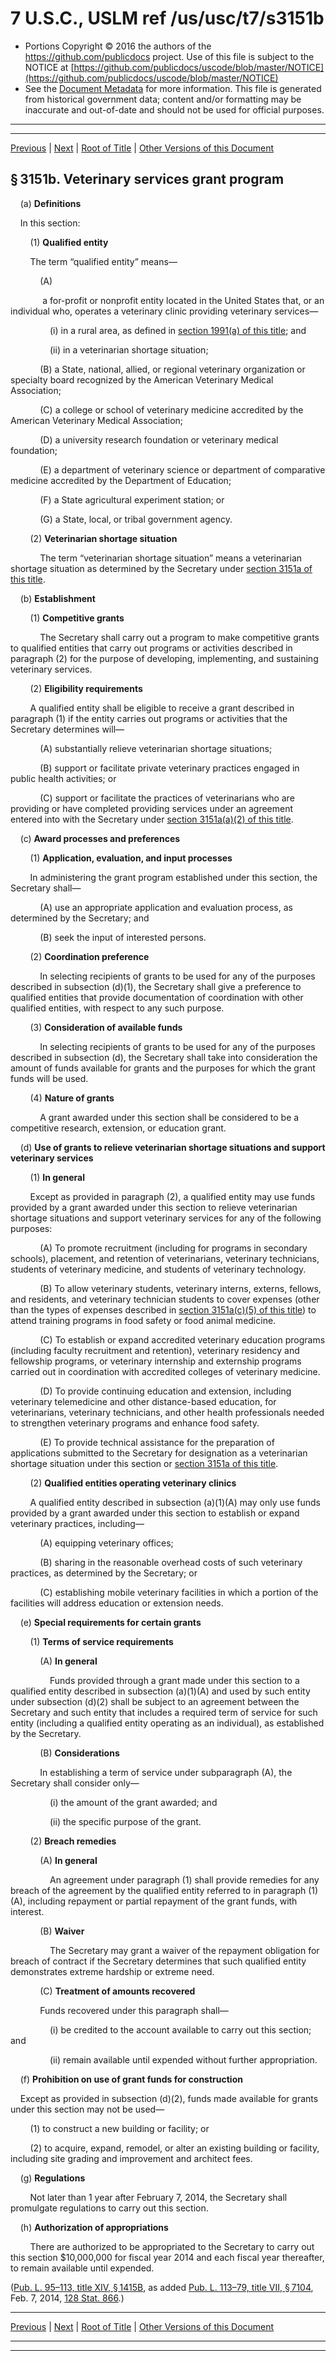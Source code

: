 ---
---

# 7 U.S.C., USLM ref /us/usc/t7/s3151b

* Portions Copyright © 2016 the authors of the https://github.com/publicdocs project.
  Use of this file is subject to the NOTICE at [https://github.com/publicdocs/uscode/blob/master/NOTICE](https://github.com/publicdocs/uscode/blob/master/NOTICE)
* See the [Document Metadata](././../../../../..//README.md) for more information.
  This file is generated from historical government data; content and/or formatting may be inaccurate and out-of-date and should not be used for official purposes.

----------
----------

[Previous](./../../../../..//us/usc/t7/ch64/schIII/m__us_usc_t7_s3151a.md) | [Next](./../../../../..//us/usc/t7/ch64/schIII/m__us_usc_t7_s3152.md) | [Root of Title](./../../../../../) | [Other Versions of this Document](https://publicdocs.github.io/go/links?ns=uslm&ref=%2Fus%2Fusc%2Ft7%2Fs3151b)

## § 3151b. Veterinary services grant program

    (a) __Definitions__ 

    In this section:

        (1) __Qualified entity__ 

        The term “qualified entity” means—

            (A)

             a for-profit or nonprofit entity located in the United States that, or an individual who, operates a veterinary clinic providing veterinary services—

                (i) in a rural area, as defined in [section 1991(a) of this title][/us/usc/t7/s1991/a]; and

                (ii) in a veterinarian shortage situation;

            (B) a State, national, allied, or regional veterinary organization or specialty board recognized by the American Veterinary Medical Association;

            (C) a college or school of veterinary medicine accredited by the American Veterinary Medical Association;

            (D) a university research foundation or veterinary medical foundation;

            (E) a department of veterinary science or department of comparative medicine accredited by the Department of Education;

            (F) a State agricultural experiment station; or

            (G) a State, local, or tribal government agency.

        (2) __Veterinarian shortage situation__ 

            The term “veterinarian shortage situation” means a veterinarian shortage situation as determined by the Secretary under [section 3151a of this title][/us/usc/t7/s3151a].

    (b) __Establishment__ 

        (1) __Competitive grants__ 

            The Secretary shall carry out a program to make competitive grants to qualified entities that carry out programs or activities described in paragraph (2) for the purpose of developing, implementing, and sustaining veterinary services.

        (2) __Eligibility requirements__ 

        A qualified entity shall be eligible to receive a grant described in paragraph (1) if the entity carries out programs or activities that the Secretary determines will—

            (A) substantially relieve veterinarian shortage situations;

            (B) support or facilitate private veterinary practices engaged in public health activities; or

            (C) support or facilitate the practices of veterinarians who are providing or have completed providing services under an agreement entered into with the Secretary under [section 3151a(a)(2) of this title][/us/usc/t7/s3151a/a/2].

    (c) __Award processes and preferences__ 

        (1) __Application, evaluation, and input processes__ 

        In administering the grant program established under this section, the Secretary shall—

            (A) use an appropriate application and evaluation process, as determined by the Secretary; and

            (B) seek the input of interested persons.

        (2) __Coordination preference__ 

            In selecting recipients of grants to be used for any of the purposes described in subsection (d)(1), the Secretary shall give a preference to qualified entities that provide documentation of coordination with other qualified entities, with respect to any such purpose.

        (3) __Consideration of available funds__ 

            In selecting recipients of grants to be used for any of the purposes described in subsection (d), the Secretary shall take into consideration the amount of funds available for grants and the purposes for which the grant funds will be used.

        (4) __Nature of grants__ 

            A grant awarded under this section shall be considered to be a competitive research, extension, or education grant.

    (d) __Use of grants to relieve veterinarian shortage situations and support veterinary services__ 

        (1) __In general__ 

        Except as provided in paragraph (2), a qualified entity may use funds provided by a grant awarded under this section to relieve veterinarian shortage situations and support veterinary services for any of the following purposes:

            (A) To promote recruitment (including for programs in secondary schools), placement, and retention of veterinarians, veterinary technicians, students of veterinary medicine, and students of veterinary technology.

            (B) To allow veterinary students, veterinary interns, externs, fellows, and residents, and veterinary technician students to cover expenses (other than the types of expenses described in [section 3151a(c)(5) of this title][/us/usc/t7/s3151a/c/5]) to attend training programs in food safety or food animal medicine.

            (C) To establish or expand accredited veterinary education programs (including faculty recruitment and retention), veterinary residency and fellowship programs, or veterinary internship and externship programs carried out in coordination with accredited colleges of veterinary medicine.

            (D) To provide continuing education and extension, including veterinary telemedicine and other distance-based education, for veterinarians, veterinary technicians, and other health professionals needed to strengthen veterinary programs and enhance food safety.

            (E) To provide technical assistance for the preparation of applications submitted to the Secretary for designation as a veterinarian shortage situation under this section or [section 3151a of this title][/us/usc/t7/s3151a].

        (2) __Qualified entities operating veterinary clinics__ 

        A qualified entity described in subsection (a)(1)(A) may only use funds provided by a grant awarded under this section to establish or expand veterinary practices, including—

            (A) equipping veterinary offices;

            (B) sharing in the reasonable overhead costs of such veterinary practices, as determined by the Secretary; or

            (C) establishing mobile veterinary facilities in which a portion of the facilities will address education or extension needs.

    (e) __Special requirements for certain grants__ 

        (1) __Terms of service requirements__ 

            (A) __In general__ 

                Funds provided through a grant made under this section to a qualified entity described in subsection (a)(1)(A) and used by such entity under subsection (d)(2) shall be subject to an agreement between the Secretary and such entity that includes a required term of service for such entity (including a qualified entity operating as an individual), as established by the Secretary.

            (B) __Considerations__ 

            In establishing a term of service under subparagraph (A), the Secretary shall consider only—

                (i) the amount of the grant awarded; and

                (ii) the specific purpose of the grant.

        (2) __Breach remedies__ 

            (A) __In general__ 

                An agreement under paragraph (1) shall provide remedies for any breach of the agreement by the qualified entity referred to in paragraph (1)(A), including repayment or partial repayment of the grant funds, with interest.

            (B) __Waiver__ 

                The Secretary may grant a waiver of the repayment obligation for breach of contract if the Secretary determines that such qualified entity demonstrates extreme hardship or extreme need.

            (C) __Treatment of amounts recovered__ 

            Funds recovered under this paragraph shall—

                (i) be credited to the account available to carry out this section; and

                (ii) remain available until expended without further appropriation.

    (f) __Prohibition on use of grant funds for construction__ 

    Except as provided in subsection (d)(2), funds made available for grants under this section may not be used—

        (1) to construct a new building or facility; or

        (2) to acquire, expand, remodel, or alter an existing building or facility, including site grading and improvement and architect fees.

    (g) __Regulations__ 

        Not later than 1 year after February 7, 2014, the Secretary shall promulgate regulations to carry out this section.

    (h) __Authorization of appropriations__ 

        There are authorized to be appropriated to the Secretary to carry out this section $10,000,000 for fiscal year 2014 and each fiscal year thereafter, to remain available until expended.

([Pub. L. 95–113, title XIV, § 1415B][/us/pl/95/113/s1415B], as added [Pub. L. 113–79, title VII, § 7104][/us/pl/113/79/s7104], Feb. 7, 2014, [128 Stat. 866][/us/stat/128/866].)

----------

[Previous](./../../../../..//us/usc/t7/ch64/schIII/m__us_usc_t7_s3151a.md) | [Next](./../../../../..//us/usc/t7/ch64/schIII/m__us_usc_t7_s3152.md) | [Root of Title](./../../../../../) | [Other Versions of this Document](https://publicdocs.github.io/go/links?ns=uslm&ref=%2Fus%2Fusc%2Ft7%2Fs3151b)

----------
----------

[/us/usc/t7/s1991/a]: https://publicdocs.github.io/go/links?ns=uslm&ref=%2Fus%2Fusc%2Ft7%2Fs1991%2Fa
[/us/usc/t7/s3151a]: https://publicdocs.github.io/go/links?ns=uslm&ref=%2Fus%2Fusc%2Ft7%2Fs3151a
[/us/usc/t7/s3151a/a/2]: https://publicdocs.github.io/go/links?ns=uslm&ref=%2Fus%2Fusc%2Ft7%2Fs3151a%2Fa%2F2
[/us/usc/t7/s3151a/c/5]: https://publicdocs.github.io/go/links?ns=uslm&ref=%2Fus%2Fusc%2Ft7%2Fs3151a%2Fc%2F5
[/us/usc/t7/s3151a]: https://publicdocs.github.io/go/links?ns=uslm&ref=%2Fus%2Fusc%2Ft7%2Fs3151a
[/us/pl/95/113/s1415B]: https://publicdocs.github.io/go/links?ns=uslm&ref=%2Fus%2Fpl%2F95%2F113%2Fs1415B
[/us/pl/113/79/s7104]: https://publicdocs.github.io/go/links?ns=uslm&ref=%2Fus%2Fpl%2F113%2F79%2Fs7104
[/us/stat/128/866]: https://publicdocs.github.io/go/links?ns=uslm&ref=%2Fus%2Fstat%2F128%2F866


